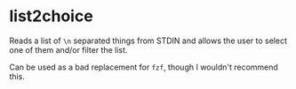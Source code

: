 # list2choice

Reads a list of `\n` separated things from STDIN and allows the user to select one of them and/or filter the list.

Can be used as a bad replacement for `fzf`, though I wouldn't recommend this.
